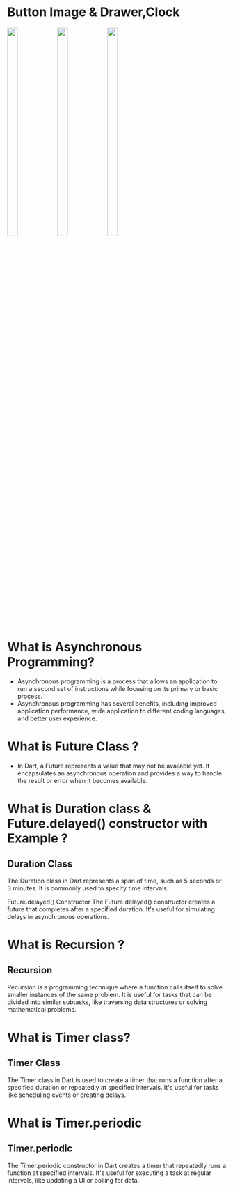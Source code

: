 # Button Image & Drawer,Clock 
<p>
  <img src="https://github.com/user-attachments/assets/c23c1851-2332-4a5a-8948-a08185e4a37c"height="35%" width="22%">
   <img src="https://github.com/user-attachments/assets/54d66332-25dc-4def-80ed-ca5c93e555f4"height="35%" width="22%">
    <img src="https://github.com/user-attachments/assets/e332b379-6fd6-4dc7-a9c2-46bb86e4e171"height="35%" width="22%">
  
</p>
 
# What is  Asynchronous Programming?

- Asynchronous programming is a process that allows an application to run a second set of instructions while focusing on its primary or basic process.
- Asynchronous programming has several benefits, including improved application performance, wide application to different coding languages, and better user experience.

# What is Future Class ?

- In Dart, a Future represents a value that may not be available yet. It encapsulates an asynchronous operation and provides a way to handle the result or error when it becomes available.

# What is Duration class & Future.delayed() constructor with Example ?
## Duration Class

The Duration class in Dart represents a span of time, such as 5 seconds or 3 minutes. It is commonly used to specify time intervals.

Future.delayed() Constructor
The Future.delayed() constructor creates a future that completes after a specified duration. It's useful for simulating delays in asynchronous operations.


# What is Recursion ?

## Recursion

Recursion is a programming technique where a function calls itself to solve smaller instances of the same problem. It is useful for tasks that can be divided into similar subtasks, like traversing data structures or solving mathematical problems.

# What is Timer class?

## Timer Class

The Timer class in Dart is used to create a timer that runs a function after a specified duration or repeatedly at specified intervals. It's useful for tasks like scheduling events or creating delays.

# What is Timer.periodic

## Timer.periodic

The Timer.periodic constructor in Dart creates a timer that repeatedly runs a function at specified intervals. It's useful for executing a task at regular intervals, like updating a UI or polling for data.
